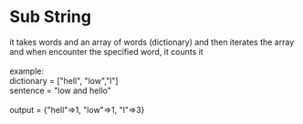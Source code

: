 # Sub String
it takes words and an array of words (dictionary) and then iterates the array and when encounter the specified word, it counts it<br>
<br>
example:<br>
dictionary = ["hell", "low","l"]<br>
sentence = "low and hello"<br>
<br>
output = {"hell"=>1, "low"=>1, "l"=>3}
 
